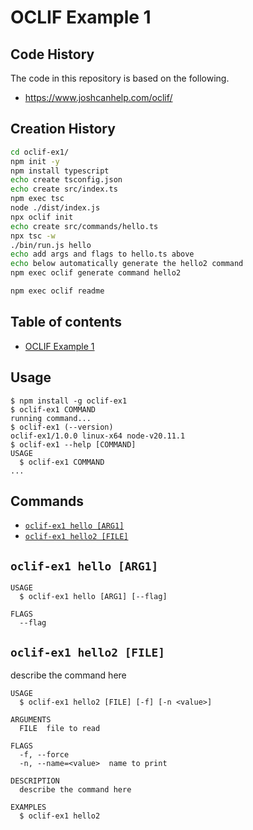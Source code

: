 # OCLIF Example 1

## Code History

The code in this repository is based on the following.

- https://www.joshcanhelp.com/oclif/

## Creation History

```bash
cd oclif-ex1/
npm init -y
npm install typescript
echo create tsconfig.json
echo create src/index.ts
npm exec tsc
node ./dist/index.js
npx oclif init
echo create src/commands/hello.ts
npx tsc -w
./bin/run.js hello
echo add args and flags to hello.ts above
echo below automatically generate the hello2 command
npm exec oclif generate command hello2

npm exec oclif readme
```

## Table of contents

<!-- toc -->
* [OCLIF Example 1](#oclif-example-1)
<!-- tocstop -->

## Usage

<!-- usage -->
```sh-session
$ npm install -g oclif-ex1
$ oclif-ex1 COMMAND
running command...
$ oclif-ex1 (--version)
oclif-ex1/1.0.0 linux-x64 node-v20.11.1
$ oclif-ex1 --help [COMMAND]
USAGE
  $ oclif-ex1 COMMAND
...
```
<!-- usagestop -->

## Commands

<!-- commands -->
* [`oclif-ex1 hello [ARG1]`](#oclif-ex1-hello-arg1)
* [`oclif-ex1 hello2 [FILE]`](#oclif-ex1-hello2-file)

## `oclif-ex1 hello [ARG1]`

```
USAGE
  $ oclif-ex1 hello [ARG1] [--flag]

FLAGS
  --flag
```

## `oclif-ex1 hello2 [FILE]`

describe the command here

```
USAGE
  $ oclif-ex1 hello2 [FILE] [-f] [-n <value>]

ARGUMENTS
  FILE  file to read

FLAGS
  -f, --force
  -n, --name=<value>  name to print

DESCRIPTION
  describe the command here

EXAMPLES
  $ oclif-ex1 hello2
```
<!-- commandsstop -->
